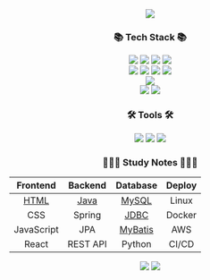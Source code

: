 <div align="center">
  <img src="https://capsule-render.vercel.app/api?type=waving&color=00000000&height=300&section=header&text=U%Hyeon%20%Sung&fontAlignY=40&fontSize=100&fontAlign=60&desc=Hyeon_velop&descAlign=80&descAlignY=55&descSize=30&animation=fadeIn&fontColor=bdc3c7"/>
</div>

<!-- Tech Stack -->
<h3 align="center">📚 Tech Stack 📚</h3>

<!-- frontend skills-->
<div align="center">
  <img src="https://img.shields.io/badge/html5-E34F26.svg?style=for-the-badge&logo=html5&logoColor=ffffff" />
  <img src="https://img.shields.io/badge/css3-1572B6.svg?style=for-the-badge&logo=css3&logoColor=ffffff" />
  <img src="https://img.shields.io/badge/javascript-F7DF1E.svg?style=for-the-badge&logo=javascript&logoColor=000000" />
  <img src="https://img.shields.io/badge/react-20232a.svg?style=for-the-badge&logo=react&logoColor=61DAFB" />
</div>

<!-- backend skills-->
<div align="center">
  <img src="https://img.shields.io/badge/JAVA-FF9E0F.svg?style=for-the-badge&logo=openjdk&logoColor=ffffff" />
  <img src="https://img.shields.io/badge/python-3776AB.svg?style=for-the-badge&logo=python&logoColor=ffffff" />
  <img src="https://img.shields.io/badge/spring-6DB33F.svg?style=for-the-badge&logo=spring&logoColor=ffffff" />
  <img src="https://img.shields.io/badge/springboot-6DB33F.svg?style=for-the-badge&logo=springboot&logoColor=ffffff" />
</div>

<!-- database skills-->
<div align="center">
  <img src="https://img.shields.io/badge/mysql-4479A1.svg?style=for-the-badge&logo=mysql&logoColor=ffffff" />
</div>

<!-- ai skills-->
<div align="center">
  <img src="https://img.shields.io/badge/opencv-5C3EE8.svg?style=for-the-badge&logo=opencv&logoColor=ffffff" />
  <img src="https://img.shields.io/badge/openai-412991.svg?style=for-the-badge&logo=openai&logoColor=ffffff" />
</div>

<!-- Tools -->
<h3 align="center">🛠 Tools 🛠</h3>
<div align="center">
  <img src="https://img.shields.io/badge/git-F05032.svg?style=for-the-badge&logo=git&logoColor=ffffff" />
  <img src="https://img.shields.io/badge/github-181717.svg?style=for-the-badge&logo=github&logoColor=ffffff" />
  <img src="https://img.shields.io/badge/notion-ffffff.svg?style=for-the-badge&logo=notion&logoColor=000000" />
</div>

<!-- Study Notes -->
<h3 align="center">🧑🏻‍💻 Study Notes 🧑🏻‍💻</h3>
<table align="center" style="width: 100%; table-layout: auto; border-collapse: collapse; text-align: center;">
  <thead>
    <tr>
      <th>Frontend</th>
      <th>Backend</th>
      <th>Database</th>
      <th>Deploy</th>
    </tr>
  </thead>
  <tbody>
    <tr>
      <td><a href="./study/frontend/html/html.md">HTML</a></td>
      <td><a href="./study/backend/java/java.md">Java</a></td>
      <td><a href="./study/db/rdb/mysql/mysql.md">MySQL</a></td>
      <td><a href="./deploy/linux.md"></a>Linux</td>
    </tr>
    <tr>
      <td><a href="./frontend/css.md"></a>CSS</td>
      <td><a href="./backend/spring.md"></a>Spring</td>
      <td><a href="./study/backend/jdbc/JDBC.md">JDBC</a></td>
      <td><a href="./deploy/docker.md"></a>Docker</td>
    </tr>
    <tr>
      <td><a href="./frontend/javascript.md"></a>JavaScript</td>
      <td><a href="./backend/jpa.md"></a>JPA</td>
      <td><a href="./study/backend/mybatis/MyBatis.md">MyBatis</a></td>
      <td><a href="./deploy/aws.md"></a>AWS</td>
    </tr>
    <tr>
      <td><a href="./frontend/react.md"></a>React</td>
      <td><a href="./backend/rest-api.md"></a>REST API</td>
      <td><a href="./database/python.md"></a>Python</td>
      <td><a href="./deploy/cicd.md"></a>CI/CD</td>
    </tr>
  </tbody>
</table>

<!-- <img src="./profile-3d-contrib/profile-night-rainbow.svg"/> -->

<div align="center">
  <img src="https://github-readme-stats.vercel.app/api/top-langs/?username=sunguh0904&layout=donut&langs_count=10&title_color=bdc3c7&text_color=bdc3c7&icon_color=808080&bg_color=00000000&border_color=00000000&locale=kr">
  <img src="https://github-readme-stats.vercel.app/api?username=sunguh0904&show_icons=true&theme=dark&title_color=bdc3c7&text_color=bdc3c7&icon_color=bdc3c7&bg_color=00000000&border_color=00000000&locale=kr">
</div>
